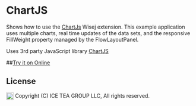 ChartJS
====

Shows how to use the [ChartJs](https://github.com/iceteagroup/wisej-extensions/tree/master/Wisej.Web.Ext.ChartJs) Wisej extension. This example application uses multiple charts, real time updates of the data sets, and the responsive FillWeight property managed by the FlowLayoutPanel.

Uses 3rd party JavaScript library [ChartJS](http://www.chartjs.org/)

##[Try it on Online](http://demo.wisej.com/ChartJS)

License
-------
<img src="http://iceteagroup.com/wp-content/uploads/2017/01/Square-64x64-trasp.png" height="20" align="top"> Copyright (C) ICE TEA GROUP LLC, All rights reserved.
